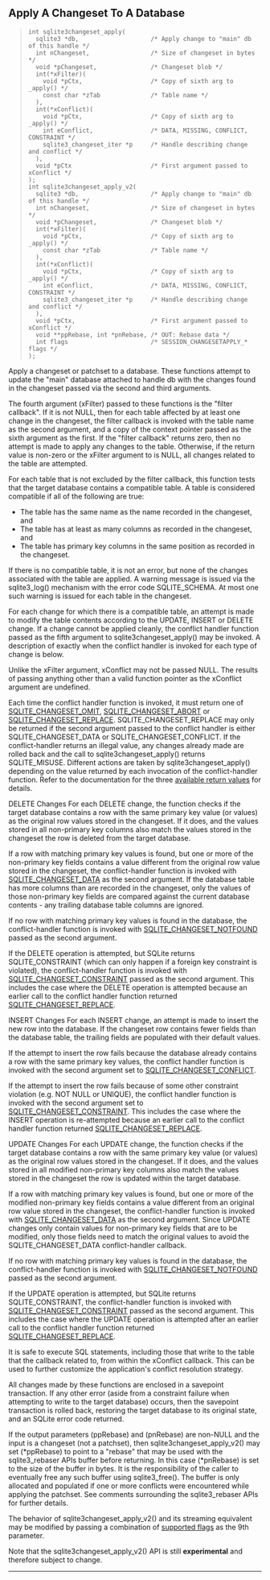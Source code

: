## Apply A Changeset To A Database


> ```
> int sqlite3changeset_apply(
>   sqlite3 *db,                    /* Apply change to "main" db of this handle */
>   int nChangeset,                 /* Size of changeset in bytes */
>   void *pChangeset,               /* Changeset blob */
>   int(*xFilter)(
>     void *pCtx,                   /* Copy of sixth arg to _apply() */
>     const char *zTab              /* Table name */
>   ),
>   int(*xConflict)(
>     void *pCtx,                   /* Copy of sixth arg to _apply() */
>     int eConflict,                /* DATA, MISSING, CONFLICT, CONSTRAINT */
>     sqlite3_changeset_iter *p     /* Handle describing change and conflict */
>   ),
>   void *pCtx                      /* First argument passed to xConflict */
> );
> int sqlite3changeset_apply_v2(
>   sqlite3 *db,                    /* Apply change to "main" db of this handle */
>   int nChangeset,                 /* Size of changeset in bytes */
>   void *pChangeset,               /* Changeset blob */
>   int(*xFilter)(
>     void *pCtx,                   /* Copy of sixth arg to _apply() */
>     const char *zTab              /* Table name */
>   ),
>   int(*xConflict)(
>     void *pCtx,                   /* Copy of sixth arg to _apply() */
>     int eConflict,                /* DATA, MISSING, CONFLICT, CONSTRAINT */
>     sqlite3_changeset_iter *p     /* Handle describing change and conflict */
>   ),
>   void *pCtx,                     /* First argument passed to xConflict */
>   void **ppRebase, int *pnRebase, /* OUT: Rebase data */
>   int flags                       /* SESSION_CHANGESETAPPLY_* flags */
> );
> 
> ```


Apply a changeset or patchset to a database. These functions attempt to
update the "main" database attached to handle db with the changes found in
the changeset passed via the second and third arguments. 


The fourth argument (xFilter) passed to these functions is the "filter
callback". If it is not NULL, then for each table affected by at least one
change in the changeset, the filter callback is invoked with
the table name as the second argument, and a copy of the context pointer
passed as the sixth argument as the first. If the "filter callback"
returns zero, then no attempt is made to apply any changes to the table.
Otherwise, if the return value is non\-zero or the xFilter argument to
is NULL, all changes related to the table are attempted.


For each table that is not excluded by the filter callback, this function 
tests that the target database contains a compatible table. A table is 
considered compatible if all of the following are true:


* The table has the same name as the name recorded in the 
 changeset, and
 * The table has at least as many columns as recorded in the 
 changeset, and
 * The table has primary key columns in the same position as 
 recorded in the changeset.



If there is no compatible table, it is not an error, but none of the
changes associated with the table are applied. A warning message is issued
via the sqlite3\_log() mechanism with the error code SQLITE\_SCHEMA. At most
one such warning is issued for each table in the changeset.


For each change for which there is a compatible table, an attempt is made 
to modify the table contents according to the UPDATE, INSERT or DELETE 
change. If a change cannot be applied cleanly, the conflict handler 
function passed as the fifth argument to sqlite3changeset\_apply() may be 
invoked. A description of exactly when the conflict handler is invoked for 
each type of change is below.


Unlike the xFilter argument, xConflict may not be passed NULL. The results
of passing anything other than a valid function pointer as the xConflict
argument are undefined.


Each time the conflict handler function is invoked, it must return one
of [SQLITE\_CHANGESET\_OMIT](#SQLITE_CHANGESET_ABORT), [SQLITE\_CHANGESET\_ABORT](#SQLITE_CHANGESET_ABORT) or 
[SQLITE\_CHANGESET\_REPLACE](#SQLITE_CHANGESET_ABORT). SQLITE\_CHANGESET\_REPLACE may only be returned
if the second argument passed to the conflict handler is either
SQLITE\_CHANGESET\_DATA or SQLITE\_CHANGESET\_CONFLICT. If the conflict\-handler
returns an illegal value, any changes already made are rolled back and
the call to sqlite3changeset\_apply() returns SQLITE\_MISUSE. Different 
actions are taken by sqlite3changeset\_apply() depending on the value
returned by each invocation of the conflict\-handler function. Refer to
the documentation for the three 
[available return values](#SQLITE_CHANGESET_ABORT) for details.



DELETE Changes
 For each DELETE change, the function checks if the target database 
 contains a row with the same primary key value (or values) as the 
 original row values stored in the changeset. If it does, and the values 
 stored in all non\-primary key columns also match the values stored in 
 the changeset the row is deleted from the target database.


 If a row with matching primary key values is found, but one or more of
 the non\-primary key fields contains a value different from the original
 row value stored in the changeset, the conflict\-handler function is
 invoked with [SQLITE\_CHANGESET\_DATA](#SQLITE_CHANGESET_CONFLICT) as the second argument. If the
 database table has more columns than are recorded in the changeset,
 only the values of those non\-primary key fields are compared against
 the current database contents \- any trailing database table columns
 are ignored.


 If no row with matching primary key values is found in the database,
 the conflict\-handler function is invoked with [SQLITE\_CHANGESET\_NOTFOUND](#SQLITE_CHANGESET_CONFLICT)
 passed as the second argument.


 If the DELETE operation is attempted, but SQLite returns SQLITE\_CONSTRAINT
 (which can only happen if a foreign key constraint is violated), the
 conflict\-handler function is invoked with [SQLITE\_CHANGESET\_CONSTRAINT](#SQLITE_CHANGESET_CONFLICT)
 passed as the second argument. This includes the case where the DELETE
 operation is attempted because an earlier call to the conflict handler
 function returned [SQLITE\_CHANGESET\_REPLACE](#SQLITE_CHANGESET_ABORT).


INSERT Changes
 For each INSERT change, an attempt is made to insert the new row into
 the database. If the changeset row contains fewer fields than the
 database table, the trailing fields are populated with their default
 values.


 If the attempt to insert the row fails because the database already 
 contains a row with the same primary key values, the conflict handler
 function is invoked with the second argument set to 
 [SQLITE\_CHANGESET\_CONFLICT](#SQLITE_CHANGESET_CONFLICT).


 If the attempt to insert the row fails because of some other constraint
 violation (e.g. NOT NULL or UNIQUE), the conflict handler function is 
 invoked with the second argument set to [SQLITE\_CHANGESET\_CONSTRAINT](#SQLITE_CHANGESET_CONFLICT).
 This includes the case where the INSERT operation is re\-attempted because 
 an earlier call to the conflict handler function returned 
 [SQLITE\_CHANGESET\_REPLACE](#SQLITE_CHANGESET_ABORT).


UPDATE Changes
 For each UPDATE change, the function checks if the target database 
 contains a row with the same primary key value (or values) as the 
 original row values stored in the changeset. If it does, and the values 
 stored in all modified non\-primary key columns also match the values
 stored in the changeset the row is updated within the target database.


 If a row with matching primary key values is found, but one or more of
 the modified non\-primary key fields contains a value different from an
 original row value stored in the changeset, the conflict\-handler function
 is invoked with [SQLITE\_CHANGESET\_DATA](#SQLITE_CHANGESET_CONFLICT) as the second argument. Since
 UPDATE changes only contain values for non\-primary key fields that are
 to be modified, only those fields need to match the original values to
 avoid the SQLITE\_CHANGESET\_DATA conflict\-handler callback.


 If no row with matching primary key values is found in the database,
 the conflict\-handler function is invoked with [SQLITE\_CHANGESET\_NOTFOUND](#SQLITE_CHANGESET_CONFLICT)
 passed as the second argument.


 If the UPDATE operation is attempted, but SQLite returns 
 SQLITE\_CONSTRAINT, the conflict\-handler function is invoked with 
 [SQLITE\_CHANGESET\_CONSTRAINT](#SQLITE_CHANGESET_CONFLICT) passed as the second argument.
 This includes the case where the UPDATE operation is attempted after 
 an earlier call to the conflict handler function returned
 [SQLITE\_CHANGESET\_REPLACE](#SQLITE_CHANGESET_ABORT). 



It is safe to execute SQL statements, including those that write to the
table that the callback related to, from within the xConflict callback.
This can be used to further customize the application's conflict
resolution strategy.


All changes made by these functions are enclosed in a savepoint transaction.
If any other error (aside from a constraint failure when attempting to
write to the target database) occurs, then the savepoint transaction is
rolled back, restoring the target database to its original state, and an 
SQLite error code returned.


If the output parameters (ppRebase) and (pnRebase) are non\-NULL and
the input is a changeset (not a patchset), then sqlite3changeset\_apply\_v2()
may set (\*ppRebase) to point to a "rebase" that may be used with the 
sqlite3\_rebaser APIs buffer before returning. In this case (\*pnRebase)
is set to the size of the buffer in bytes. It is the responsibility of the
caller to eventually free any such buffer using sqlite3\_free(). The buffer
is only allocated and populated if one or more conflicts were encountered
while applying the patchset. See comments surrounding the sqlite3\_rebaser
APIs for further details.


The behavior of sqlite3changeset\_apply\_v2() and its streaming equivalent
may be modified by passing a combination of
[supported flags](#SQLITE_CHANGESETAPPLY_FKNOACTION) as the 9th parameter.


Note that the sqlite3changeset\_apply\_v2() API is still **experimental**
and therefore subject to change.




---


